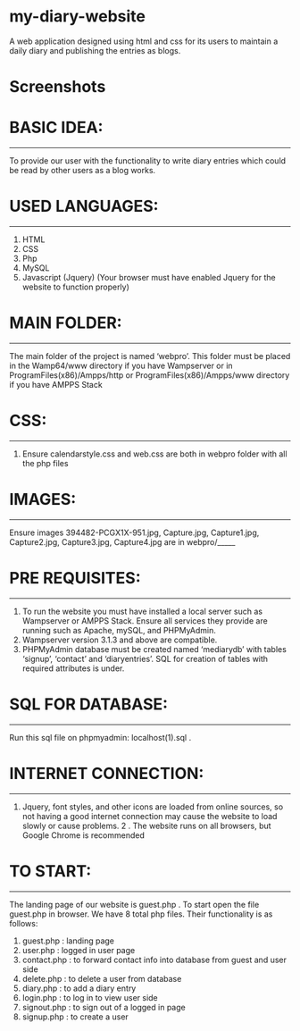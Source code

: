 # my-diary-website
A web application designed using html and css for its users to maintain a daily diary and publishing the entries as blogs.
# Screenshots


# BASIC IDEA:
-----------
To provide our user with the functionality to write diary entries which could be read by other users as a blog works.
# USED LANGUAGES:
-----------------
1. HTML
2. CSS
3. Php
5. MySQL
4. Javascript (Jquery) (Your browser must have enabled Jquery for the website to function properly)
# MAIN FOLDER:
-------
The main folder of the project is named ‘webpro’. This folder must be placed in the Wamp64/www directory if you have Wampserver or in ProgramFiles(x86)/Ampps/http or ProgramFiles(x86)/Ampps/www directory if you have AMPPS Stack
# CSS:
-------
1. Ensure calendarstyle.css and web.css are both in webpro  folder with all the php files
# IMAGES:
-------
Ensure images 394482-PCGX1X-951.jpg, Capture.jpg, Capture1.jpg, Capture2.jpg, Capture3.jpg, Capture4.jpg are in webpro/_____
# PRE REQUISITES:
---------------
1. To run the website you must have installed a local server such as Wampserver or AMPPS Stack. Ensure all services they provide are running such as Apache, mySQL, and PHPMyAdmin.
2. Wampserver version 3.1.3 and above are compatible.
3. PHPMyAdmin database must be created named ‘mediarydb’ with tables ‘signup’, ‘contact’ and ‘diaryentries’. SQL for creation of tables with required attributes is under.
# SQL FOR DATABASE:
-----------------
Run this sql file on phpmyadmin: localhost(1).sql .


# INTERNET CONNECTION:
-------------------
1. Jquery, font styles, and other icons are loaded from online sources, so not having a good internet connection may cause the website to load slowly or cause problems.
2 . The website runs on all browsers, but Google Chrome is recommended
# TO START:
------------------
The landing page of our website is guest.php . To start open the file guest.php in browser. We have 8 total php files. Their functionality is as follows:
1. guest.php : landing page
2. user.php : logged in user page
3. contact.php : to forward contact info into database from guest and user side
4. delete.php : to delete a user from database
5. diary.php : to add a diary entry
6. login.php : to log in to view user side
7. signout.php : to sign out of a logged in page
8. signup.php : to create a user
